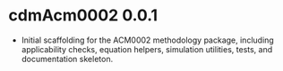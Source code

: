 # cdmAcm0002 0.0.1

* Initial scaffolding for the ACM0002 methodology package, including applicability
  checks, equation helpers, simulation utilities, tests, and documentation skeleton.
